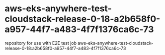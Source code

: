 # aws-eks-anywhere-test-cloudstack-release-0-18-a2b658f0-a957-44f7-a483-4f7f1376ca6c-73
repository for use with E2E test job aws-eks-anywhere-test-cloudstack-release-0-18:a2b658f0-a957-44f7-a483-4f7f1376ca6c-73
